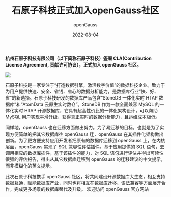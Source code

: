 ﻿---
title: '石原子科技正式加入openGauss社区'
date: '2022-08-04'
tags: ['theme']
banner: '/category/news/2022-08-04/banner.png'
category: 'news'
author: 'openGauss'
summary: '石原子科技正式加入openGauss社区'
---

**杭州石原子科技有限公司（以下简称石原子科技）签署 CLA(Contribution License Agreement, 贡献许可协议），正式加入 openGauss 社区。**

<img src="/zh/news/2022-08-04/banner.png" >

石原子科技是一家专注于“打造数据引擎，激活数字价值”的数据科技企业。致力于为用户提供快速、安全、省钱、省心的数据分析能力，是数据库行业“快、好、省”的新选择。石原子科技研发的数据库产品包含“StoneDB 一体化实时 HTAP 数据库”和“AtomData 云原生实时数仓”。StoneDB 作为一款全面兼容 MySQL 的一体化实时 HTAP 开源数据库，它具有超高性价比的一体化架构设计，可以帮助 MySQL 用户实现平滑升级，获得真正实时的数据分析能力，且运维成本极低。

同样地，openGauss 也在迁移方面做出努力。为了易迁移的目标，也就是为了实现方便简单的把其它数据库往 openGauss 迁，openGauss 在其插件化架构做出创新。为了更方便支持应用开发者把原有的数据库迁移到 openGauss 上，在内核层面，openGauss 实现了 SQL 兼容性评估插件。基于应用提供的 SQL 语句，去调用相应的数据库插件，基于该插件的能力，对 SQL 语句进行评估并得出可读性很强的评估报告，得出从其它数据库迁移到 openGauss 的迁移建议的中文提示，而非模糊化的英文提示。

此次石原子科技携手 openGauss 社区，将共同建设开源数据库大生态，相互支持数据互通，赋能数据库产业，同时也将相互在数据库迁移、语法兼容等方面展开合作，完成更多场景的数据库替代及升级。
欢迎访问 openGauss 官方网站
